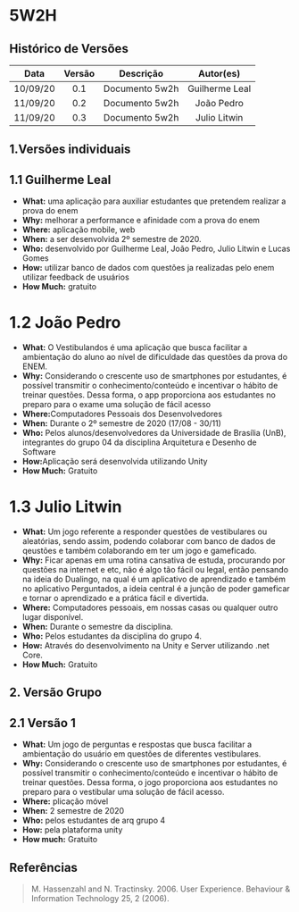 # 5W2H

## Histórico de Versões

|   Data   | Versão |           Descrição           |             Autor(es)              |
|:--------:|:------:|:-----------------------------:|:----------------------------------:|
| 10/09/20 |  0.1   |    Documento 5w2h    |           Guilherme Leal|
| 11/09/20 |  0.2   |    Documento 5w2h    |           João Pedro|
| 11/09/20 |  0.3   |    Documento 5w2h    |           Julio Litwin|

## 1.Versões individuais

## 1.1 Guilherme Leal

<ul>
        <li><b>What:</b> uma aplicação para auxiliar estudantes que pretendem realizar a prova do enem</li>
        <li><b>Why:</b> melhorar a performance e afinidade com a prova do enem</li>
        <li><b>Where:</b> aplicação mobile, web</li>
        <li><b>When:</b> a ser desenvolvida 2º semestre de 2020.</li>
        <li><b>Who:</b> desenvolvido por Guilherme Leal, João Pedro, Julio Litwin e Lucas Gomes</li>
        <li><b>How:</b> utilizar banco de dados com questões ja realizadas pelo enem
        utilizar feedback de usuários </li>
        <li><b>How Much:</b> gratuito</li>
</ul>

# 1.2 João Pedro
<ul>
        <li><b>What:</b> O Vestibulandos é uma aplicação que busca facilitar a ambientação do aluno ao nível de dificuldade das questões da prova do ENEM.</li>
        <li><b>Why:</b> Considerando o crescente uso de smartphones por estudantes, é possível transmitir o conhecimento/conteúdo e incentivar o hábito de treinar questões. Dessa forma, o app proporciona aos estudantes no preparo para o exame uma solução de fácil acesso</li>
        <li><b>Where:</b>Computadores Pessoais dos Desenvolvedores</li>
        <li><b>When:</b> Durante o 2º semestre de 2020 (17/08 - 30/11)  </li>
        <li><b>Who:</b> Pelos alunos/desenvolvedores da Universidade de Brasília (UnB), integrantes do grupo 04 da disciplina Arquitetura e Desenho de Software </li>
        <li><b>How:</b>Aplicação será desenvolvida utilizando Unity</li>
        <li><b>How Much:</b> Gratuito</li>
</ul>

# 1.3 Julio Litwin
<ul>
        <li><b>What:</b> Um jogo referente a responder questões de vestibulares ou aleatórias, sendo assim, podendo colaborar com banco de dados de qeustões e também colaborando em ter um jogo e gameficado.</li>
        <li><b>Why:</b> Ficar apenas em uma rotina cansativa de estuda, procurando por questões na internet e etc, não é algo tão fácil ou legal, então pensando na ideia do Dualingo, na qual é um aplicativo de aprendizado e também no aplicativo Perguntados, a ideia central é a junção de poder gameficar e tornar o aprendizado e a prática fácil e divertida.</li>
        <li><b>Where:</b> Computadores pessoais, em nossas casas ou qualquer outro lugar disponível.</li>
        <li><b>When:</b> Durante o semestre da disciplina. </li>
        <li><b>Who:</b> Pelos estudantes da disciplina do grupo 4. </li>
        <li><b>How:</b> Através do desenvolvimento na Unity e Server utilizando .net Core.</li>
        <li><b>How Much:</b> Gratuito</li>
</ul>

## 2. Versão Grupo

## 2.1 Versão 1
<ul>
        <li><b>What:</b> Um jogo de perguntas e respostas que busca facilitar a ambientação do usuário em questões de diferentes vestibulares.
        <li><b>Why:</b> Considerando o crescente uso de smartphones por estudantes, é possível transmitir o conhecimento/conteúdo e incentivar o hábito de treinar questões. Dessa forma, o jogo proporciona aos estudantes no preparo para o vestibular uma solução de fácil acesso.</li>
        <li><b>Where:</b> plicação móvel</li>
        <li><b>When:</b> 2 semestre de 2020</li>
        <li><b>Who:</b> pelos estudantes de arq grupo 4</li>
        <li><b>How:</b>  pela plataforma unity</li>
        <li><b>How much:</b> Gratuito</li>
</ul>

## Referências

>M. Hassenzahl and N. Tractinsky. 2006. User Experience. Behaviour & Information Technology 25, 2 (2006).
